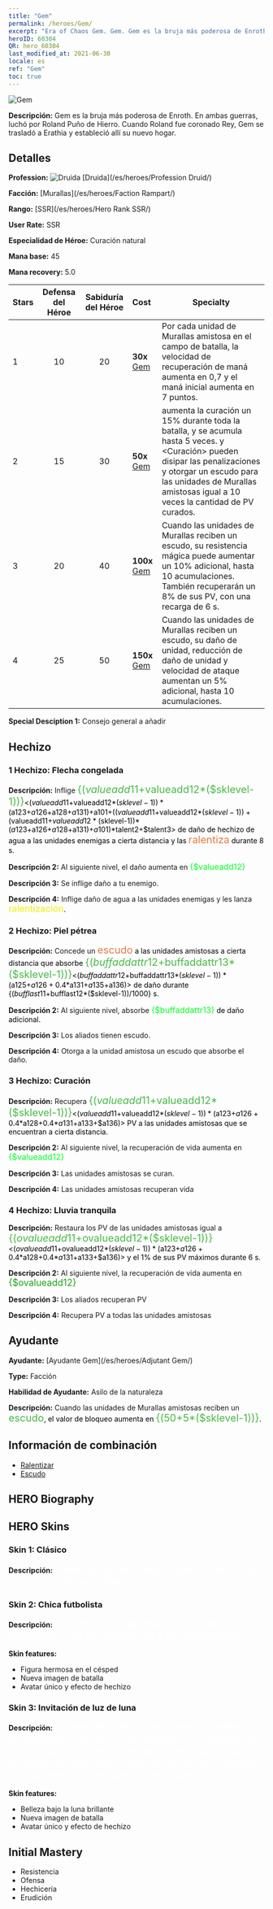 ```yaml
---
title: "Gem"
permalink: /heroes/Gem/
excerpt: "Era of Chaos Gem. Gem. Gem es la bruja más poderosa de Enroth. En ambas guerras, luchó por Roland Puño de Hierro. Cuando Roland fue coronado Rey, Gem se trasladó a Erathia y estableció allí su nuevo hogar."
heroID: 60304
QR: hero_60304
last_modified_at: 2021-06-30
locale: es
ref: "Gem"
toc: true
---
```

  ![Gem](/images/h/h_Gem.jpg)

 **Descripción:** Gem es la bruja más poderosa de Enroth. En ambas guerras, luchó por Roland Puño de Hierro. Cuando Roland fue coronado Rey, Gem se trasladó a Erathia y estableció allí su nuevo hogar.
## Detalles
 **Profession:** ![Druida](/images/h/h_prof_4.png)  [Druida](/es/heroes/Profession Druid/)

 **Facción:** [Murallas](/es/heroes/Faction Rampart/)

 **Rango:** [SSR](/es/heroes/Hero Rank SSR/)

 **User Rate:** SSR

 **Especialidad de Héroe:** Curación natural

 **Mana base:** 45

 **Mana recovery:** 5.0


  | Stars | Defensa del Héroe | Sabiduría del Héroe | Cost |     Specialty     |
  |---------|:---------------:|:---------------:|:--|--------------------|
  |    1    | 10 | 20 | **30x** [Gem](/ItemsES/her_369/) | Por cada unidad de Murallas amistosa en el campo de batalla, la velocidad de recuperación de maná aumenta en 0,7 y el maná inicial aumenta en 7 puntos. |
  |    2    | 15 | 30 | **50x** [Gem](/ItemsES/her_369/) | <Lluvia tranquila> aumenta la curación un 15% durante toda la batalla, y se acumula hasta 5 veces. <Lluvia tranquila> y <Curación> pueden disipar las penalizaciones y otorgar un escudo para las unidades de Murallas amistosas igual a 10 veces la cantidad de PV curados. |
  |    3    | 20 | 40 | **100x** [Gem](/ItemsES/her_369/) | Cuando las unidades de Murallas reciben un escudo, su resistencia mágica puede aumentar un 10% adicional, hasta 10 acumulaciones. También recuperarán un 8% de sus PV, con una recarga de 6 s. |
  |    4    | 25 | 50 | **150x** [Gem](/ItemsES/her_369/) | Cuando las unidades de Murallas reciben un escudo, su daño de unidad, reducción de daño de unidad y velocidad de ataque aumentan un 5% adicional, hasta 10 acumulaciones. |

 **Special Desciption 1:** Consejo general a añadir

## Hechizo
### 1 Hechizo: Flecha congelada
 **Descripción:** Inflige <span style="color: #48b946;font-size:20px">{($valueadd11+$valueadd12*($sklevel-1))}</span><span style="color: black"><($valueadd11+$valueadd12*($sklevel-1))*($a123+$a126+$a128+$a131)+$a101+(($valueadd11+$valueadd12*($sklevel-1))+($valueadd11+$valueadd12*($sklevel-1))*($a123+$a126+$a128+$a131)+$a101)*$talent2+$talent3> de daño de hechizo de agua a las unidades enemigas a cierta distancia y las <span style="color: #e07c44;font-size:20px">ralentiza</span><span style="color: black"> durante 8 s.

 **Descripción 2:** Al siguiente nivel, el daño aumenta en <span style="color: #00ff22;font-size:16px">{$valueadd12}</span><span style="color: black">

 **Descripción 3:** Se inflige daño a tu enemigo.

 **Descripción 4:** Inflige daño de agua a las unidades enemigas y les lanza <span style="color: #f0f000;font-size:18px">ralentización</span><span style="color: black">.

### 2 Hechizo: Piel pétrea
 **Descripción:** Concede un <span style="color: #e07c44;font-size:20px">escudo</span><span style="color: black"> a las unidades amistosas a cierta distancia que absorbe <span style="color: #48b946;font-size:20px">{($buffaddattr12+$buffaddattr13*($sklevel-1))}</span><span style="color: black"><($buffaddattr12+$buffaddattr13*($sklevel-1))*($a125+$a126+0.4*$a131+$a135+$a136)> de daño durante {($bufflast11+$bufflast12*($sklevel-1))/1000} s.

 **Descripción 2:** Al siguiente nivel, absorbe <span style="color: #00ff22;font-size:16px">{$buffaddattr13}</span><span style="color: black"> de daño adicional.

 **Descripción 3:** Los aliados tienen escudo.

 **Descripción 4:** Otorga a la unidad amistosa un escudo que absorbe el daño.

### 3 Hechizo: Curación
 **Descripción:** Recupera <span style="color: #48b946;font-size:20px">{($valueadd11+$valueadd12*($sklevel-1))}</span><span style="color: black"><($valueadd11+$valueadd12*($sklevel-1))*($a123+$a126+0.4*$a128+0.4*$a131+$a133+$a136)> PV a las unidades amistosas que se encuentran a cierta distancia.

 **Descripción 2:** Al siguiente nivel, la recuperación de vida aumenta en <span style="color: #00ff22;font-size:16px">{$valueadd12}</span><span style="color: black">

 **Descripción 3:** Las unidades amistosas se curan.

 **Descripción 4:** Las unidades amistosas recuperan vida

### 4 Hechizo: Lluvia tranquila
 **Descripción:** Restaura los PV de las unidades amistosas igual a <span style="color: #48b946;font-size:20px">{($ovalueadd11+$ovalueadd12*($sklevel-1))}</span><span style="color: black"><($ovalueadd11+$ovalueadd12*($sklevel-1))*($a123+$a126+0.4*$a128+0.4*$a131+$a133+$a136)> y el 1% de sus PV máximos durante 6 s.

 **Descripción 2:** Al siguiente nivel, la recuperación de vida aumenta en <span style="color: #1ca216;font-size:18px">{$ovalueadd12}</span><span style="color: black">

 **Descripción 3:** Los aliados recuperan PV

 **Descripción 4:** Recupera PV a todas las unidades amistosas


## Ayudante

 **Ayudante:**  [Ayudante Gem](/es/heroes/Adjutant Gem/) 

 **Type:**  Facción 

 **Habilidad de Ayudante:**  Asilo de la naturaleza 

 **Descripción:** Cuando las unidades de Murallas amistosas reciben un <span style="color: #48b946;font-size:20px">escudo</span><span style="color: black">, el valor de bloqueo aumenta en <span style="color: #48b946;font-size:20px">{(50+5*($sklevel-1))}</span><span style="color: black">.

## Información de combinación

* [Ralentizar](/es/combination/Ralentizar/) 
* [Escudo](/es/combination/Escudo/) 

## HERO Biography

## HERO Skins
### Skin 1: **Clásico**

 **Descripción:** <span style="color: #ffffff;font-size:20px">Puedo curar los cuerpos que sufren dolor, pero no las almas rotas.</span>


### Skin 2: **Chica futbolista**

 **Descripción:** <span style="color: #ffffff;font-size:20px">¡Somos los campeones! ¡El mundo pertenece a los ganadores, no a los perdedores!</span>

 **Skin features:** 

   - Figura hermosa en el césped
   - Nueva imagen de batalla
   - Avatar único y efecto de hechizo

### Skin 3: **Invitación de luz de luna**

 **Descripción:** <span style="color: #ffffff;font-size:20px">La pequeña edificación permite mantener a un monarca a salvo. Las abundante luz y la brillante luna iluminan el regreso de las golondrinas. Alguien se apoya en una valla y disfruta de la brisa. ¿A quién sonríen esos ojos brillantes y esos labios?</span>

 **Skin features:** 

   - Belleza bajo la luna brillante
   - Nueva imagen de batalla
   - Avatar único y efecto de hechizo


## Initial Mastery
   - Resistencia
   - Ofensa
   - Hechicería
   - Erudición
